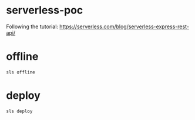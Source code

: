 # serverless-poc
Following the tutorial: https://serverless.com/blog/serverless-express-rest-api/

# offline
````
sls offline
````

# deploy
````
sls deploy
````